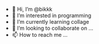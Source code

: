 - 👋 Hi, I’m @bikkk
- 👀 I’m interested in programming
- 🌱 I’m currently learning collage
- 💞️ I’m looking to collaborate on ...
- 📫 How to reach me ...

<!---
bikkk/bikkk is a ✨ special ✨ repository because its `README.md` (this file) appears on your GitHub profile.
You can click the Preview link to take a look at your changes.
--->
